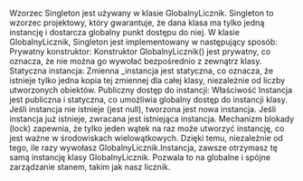 Wzorzec Singleton jest używany w klasie GlobalnyLicznik. Singleton to wzorzec projektowy, który gwarantuje, że dana klasa ma tylko jedną instancję i dostarcza globalny punkt dostępu do niej.
W klasie GlobalnyLicznik, Singleton jest implementowany w następujący sposób:
Prywatny konstruktor: Konstruktor GlobalnyLicznik() jest prywatny, co oznacza, że nie można go wywołać bezpośrednio z zewnątrz klasy.
Statyczna instancja: Zmienna _instancja jest statyczna, co oznacza, że istnieje tylko jedna kopia tej zmiennej dla całej klasy, niezależnie od liczby utworzonych obiektów.
Publiczny dostęp do instancji: Właściwość Instancja jest publiczna i statyczna, co umożliwia globalny dostęp do instancji klasy. Jeśli instancja nie istnieje (jest null), tworzona jest nowa instancja. Jeśli instancja już istnieje, zwracana jest istniejąca instancja. Mechanizm blokady (lock) zapewnia, że tylko jeden wątek na raz może utworzyć instancję, co jest ważne w środowiskach wielowątkowych.
Dzięki temu, niezależnie od tego, ile razy wywołasz GlobalnyLicznik.Instancja, zawsze otrzymasz tę samą instancję klasy GlobalnyLicznik. Pozwala to na globalne i spójne zarządzanie stanem, takim jak nasz licznik.

